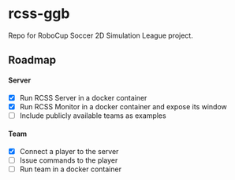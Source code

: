 # rcss-ggb

Repo for RoboCup Soccer 2D Simulation League project.

## Roadmap

#### Server

- [x] Run RCSS Server in a docker container
- [x] Run RCSS Monitor in a docker container and expose its window
- [ ] Include publicly available teams as examples

#### Team

- [x] Connect a player to the server
- [ ] Issue commands to the player
- [ ] Run team in a docker container

